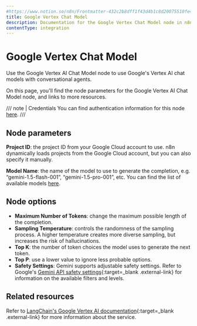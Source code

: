 ```yaml
---
#https://www.notion.so/n8n/Frontmatter-432c2b8dff1f43d4b1c8d20075510fe4
title: Google Vertex Chat Model
description: Documentation for the Google Vertex Chat Model node in n8n, a workflow automation platform. Includes details of operations and configuration, and links to examples and credentials information.
contentType: integration
---
```


# Google Vertex Chat Model

Use the Google Vertex AI Chat Model node to use Google's Vertex AI chat models with conversational agents.

On this page, you'll find the node parameters for the Google Vertex AI Chat Model node, and links to more resources.

/// note | Credentials
You can find authentication information for this node [here](/integrations/builtin/credentials/google/service-account/).
///

## Node parameters

**Project ID**: the project ID from your Google Cloud account to use. n8n dynamically loads projects from the Google Cloud account, but you can also specify it manually.

**Model Name**: the name of the model to use to generate the completion, e.g. “gemini-1.5-flash-001”, “gemini-1.5-pro-001”, etc. You can find the list of available models [here](https://cloud.google.com/vertex-ai/generative-ai/docs/learn/models).

## Node options

* **Maximum Number of Tokens**: change the maximum possible length of the completion.
* **Sampling Temperature**: controls the randomness of the sampling process. A higher temperature creates more diverse sampling, but increases the risk of hallucinations.
* **Top K**: the number of token choices the model uses to generate the next token.
* **Top P**: use a lower value to ignore less probable options.
* **Safety Settings**: Gemini supports adjustable safety settings. Refer to Google's [Gemini API safety settings](https://ai.google.dev/docs/safety_setting_gemini){:target=_blank .external-link} for information on the available filters and levels.


## Related resources


Refer to [LangChain's Google Vertex AI documentation](https://js.langchain.com/v0.2/docs/integrations/chat/google_vertex_ai/){:target=_blank .external-link} for more information about the service.
